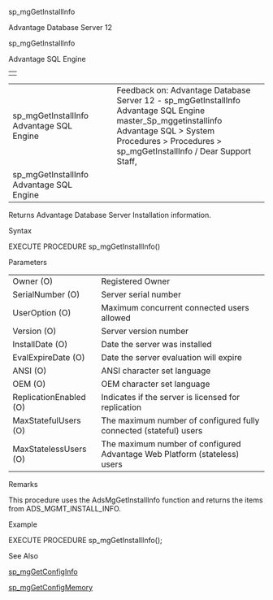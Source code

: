 sp\_mgGetInstallInfo




Advantage Database Server 12  

sp\_mgGetInstallInfo

Advantage SQL Engine

|  |
| --- |
|  |

|  |  |  |  |  |
| --- | --- | --- | --- | --- |
| sp\_mgGetInstallInfo  Advantage SQL Engine |  |  | Feedback on: Advantage Database Server 12 - sp\_mgGetInstallInfo Advantage SQL Engine master\_Sp\_mggetinstallinfo Advantage SQL > System Procedures > Procedures > sp\_mgGetInstallInfo / Dear Support Staff, |  |
| sp\_mgGetInstallInfo  Advantage SQL Engine |  |  |  |  |

Returns Advantage Database Server Installation information.

Syntax

EXECUTE PROCEDURE sp\_mgGetInstallInfo()

Parameters

|  |  |
| --- | --- |
| Owner (O) | Registered Owner |
| SerialNumber (O) | Server serial number |
| UserOption (O) | Maximum concurrent connected users allowed |
| Version (O) | Server version number |
| InstallDate (O) | Date the server was installed |
| EvalExpireDate (O) | Date the server evaluation will expire |
| ANSI (O) | ANSI character set language |
| OEM (O) | OEM character set language |
| ReplicationEnabled (O) | Indicates if the server is licensed for replication |
| MaxStatefulUsers (O) | The maximum number of configured fully connected (stateful) users |
| MaxStatelessUsers (O) | The maximum number of configured Advantage Web Platform (stateless) users |

Remarks

This procedure uses the AdsMgGetInstallInfo function and returns the items from ADS\_MGMT\_INSTALL\_INFO.

Example

EXECUTE PROCEDURE sp\_mgGetInstallInfo();

See Also

[sp\_mgGetConfigInfo](master_sp_mggetconfiginfo.htm)

[sp\_mgGetConfigMemory](master_sp_mggetconfigmemory.htm)